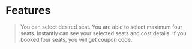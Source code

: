**Features**
===========================
> You can select desired seat.
> You are able to select maximum four seats.
> Instantly can see your selected seats and cost details.
> If you booked four seats, you will get coupon code.
